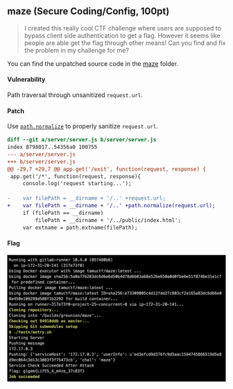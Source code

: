## maze (Secure Coding/Config, 100pt)

> I created this really cool CTF challenge where users are supposed to bypass client side authentication to get a flag. However it seems like people are able get the flag through other means!
> Can you find and fix the problem in my challenge for me?
> 
> [](https://gitlab.ctf.tamu.edu/root/maze)

You can find the unpatched source code in the [maze](maze/) folder.


#### Vulnerability

Path traversal through unsanitized `request.url`.


#### Patch

Use [`path.normalize`](https://millermedeiros.github.io/mdoc/examples/node_api/doc/path.html#path.normalize) to properly sanitize `request.url`.

```diff
diff --git a/server/server.js b/server/server.js
index 8798017..54356a0 100755
--- a/server/server.js
+++ b/server/server.js
@@ -29,7 +29,7 @@ app.get('/exit', function(request, response) {
 app.get('/*', function(request, response){
     console.log('request starting...');

-    var filePath = __dirname + '/..' +request.url;
+    var filePath = __dirname + '/..' +path.normalize(request.url);
     if (filePath == __dirname)
         filePath = __dirname + '/../public/index.html';
     var extname = path.extname(filePath);
```


#### Flag

![](flag.png)
